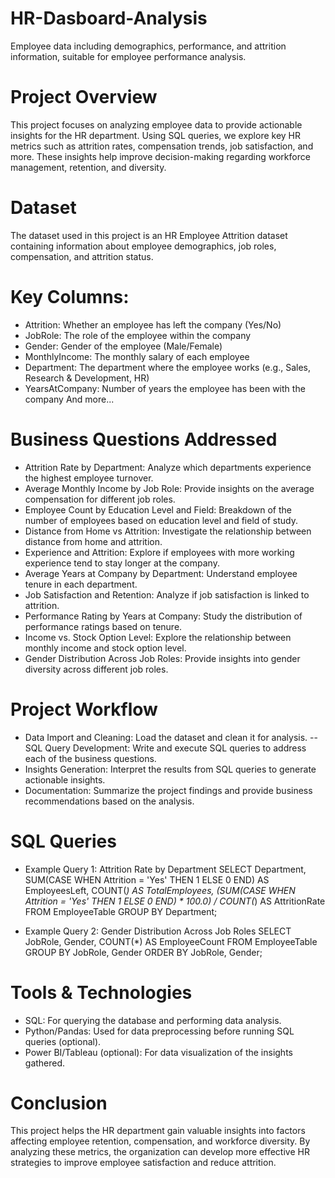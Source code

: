# HR-Dasboard-Analysis
Employee data including demographics, performance, and attrition information, suitable for employee performance analysis.

# Project Overview
This project focuses on analyzing employee data to provide actionable insights for the HR department. Using SQL queries, we explore key HR metrics such as attrition rates, compensation trends, job satisfaction, and more. These insights help improve decision-making regarding workforce management, retention, and diversity.

# Dataset
The dataset used in this project is an HR Employee Attrition dataset containing information about employee demographics, job roles, compensation, and attrition status.

# Key Columns:
- Attrition: Whether an employee has left the company (Yes/No)
- JobRole: The role of the employee within the company
- Gender: Gender of the employee (Male/Female)
- MonthlyIncome: The monthly salary of each employee
- Department: The department where the employee works (e.g., Sales, Research & Development, HR)
- YearsAtCompany: Number of years the employee has been with the company
And more...

# Business Questions Addressed
- Attrition Rate by Department: Analyze which departments experience the highest employee turnover.
- Average Monthly Income by Job Role: Provide insights on the average compensation for different job roles.
- Employee Count by Education Level and Field: Breakdown of the number of employees based on education level and field of study.
- Distance from Home vs Attrition: Investigate the relationship between distance from home and attrition.
- Experience and Attrition: Explore if employees with more working experience tend to stay longer at the company.
- Average Years at Company by Department: Understand employee tenure in each department.
- Job Satisfaction and Retention: Analyze if job satisfaction is linked to attrition.
- Performance Rating by Years at Company: Study the distribution of performance ratings based on tenure.
- Income vs. Stock Option Level: Explore the relationship between monthly income and stock option level.
- Gender Distribution Across Job Roles: Provide insights into gender diversity across different job roles.

# Project Workflow
- Data Import and Cleaning: Load the dataset and clean it for analysis.
-- SQL Query Development: Write and execute SQL queries to address each of the business questions.
- Insights Generation: Interpret the results from SQL queries to generate actionable insights.
- Documentation: Summarize the project findings and provide business recommendations based on the analysis.

# SQL Queries
- Example Query 1: Attrition Rate by Department
SELECT 
    Department,
    SUM(CASE WHEN Attrition = 'Yes' THEN 1 ELSE 0 END) AS EmployeesLeft,
    COUNT(*) AS TotalEmployees,
    (SUM(CASE WHEN Attrition = 'Yes' THEN 1 ELSE 0 END) * 100.0) / COUNT(*) AS AttritionRate
FROM EmployeeTable
GROUP BY Department;

- Example Query 2: Gender Distribution Across Job Roles
SELECT 
    JobRole,
    Gender,
    COUNT(*) AS EmployeeCount
FROM EmployeeTable
GROUP BY JobRole, Gender
ORDER BY JobRole, Gender;

# Tools & Technologies
- SQL: For querying the database and performing data analysis.
- Python/Pandas: Used for data preprocessing before running SQL queries (optional).
- Power BI/Tableau (optional): For data visualization of the insights gathered.

# Conclusion
This project helps the HR department gain valuable insights into factors affecting employee retention, compensation, and workforce diversity. By analyzing these metrics, the organization can develop more effective HR strategies to improve employee satisfaction and reduce attrition.
